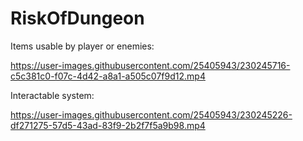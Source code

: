 # RiskOfDungeon


Items usable by player or enemies:

https://user-images.githubusercontent.com/25405943/230245716-c5c381c0-f07c-4d42-a8a1-a505c07f9d12.mp4



Interactable system: 

https://user-images.githubusercontent.com/25405943/230245226-df271275-57d5-43ad-83f9-2b2f7f5a9b98.mp4
